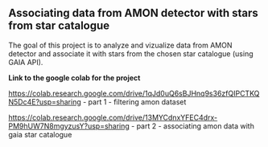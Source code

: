## Associating data from AMON detector with stars from star catalogue 
The goal of this project is to analyze and vizualize data from AMON detector and associate it with stars from the chosen star catalogue (using GAIA API).

**Link to the google colab for the project**

https://colab.research.google.com/drive/1qJd0uQ6sBJHnq9s36zfQIPCTKQN5Dc4E?usp=sharing - part 1 - filtering amon dataset

https://colab.research.google.com/drive/13MYCdnxYFEC4drx-PM9hUW7N8mgyzusY?usp=sharing - part 2 - associating amon data with gaia star catalogue
